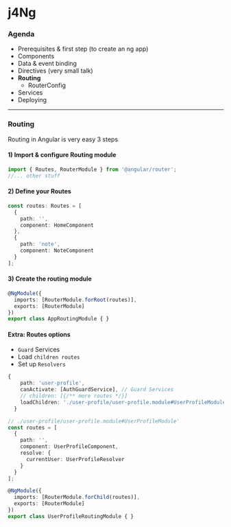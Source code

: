 # j4Ng 
### Agenda
* Prerequisites & first step (to create an ng app)
* Components
* Data & event binding
* Directives (very small talk)
* **Routing**
  * RouterConfig
* Services
* Deploying
-------------------------------
### Routing
Routing in Angular is very easy 3 steps

#### 1) Import & configure Routing module
```typescript
import { Routes, RouterModule } from '@angular/router';
//... other stuff
```
#### 2) Define your Routes
```typescript
const routes: Routes = [
  {
    path: '',
    component: HomeComponent
  },
  {
    path: 'note',
    component: NoteComponent
  }
];
```

#### 3) Create the routing module
```typescript
@NgModule({
  imports: [RouterModule.forRoot(routes)],
  exports: [RouterModule]
})
export class AppRoutingModule { }
```



#### Extra: Routes options

* `Guard` Services
* Load `children routes`
* Set up `Resolvers`
```typescript
{
    path: 'user-profile',
    canActivate: [AuthGuardService], // Guard Services
    // children: [{/** more routes */}]
    loadChildren: './user-profile/user-profile.module#UserProfileModule'
  }

// ./user-profile/user-profile.module#UserProfileModule'
const routes = [
  {
    path: '',
    component: UserProfileComponent,
    resolve: {
      currentUser: UserProfileResolver
    }
  }
];

@NgModule({
  imports: [RouterModule.forChild(routes)],
  exports: [RouterModule]
})
export class UserProfileRoutingModule { }

```


